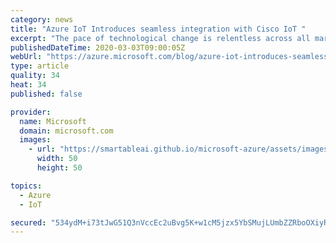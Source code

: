 ```yaml
---
category: news
title: "Azure IoT Introduces seamless integration with Cisco IoT "
excerpt: "The pace of technological change is relentless across all markets. Edge computing continues to play an essential role in allowing data to be managed closer to its source, where workloads can range from basic services like data filtering and de-duplication to advanced capabilities like event-driven processing."
publishedDateTime: 2020-03-03T09:00:05Z
webUrl: "https://azure.microsoft.com/blog/azure-iot-introduces-seamless-integration-with-cisco-iot/"
type: article
quality: 34
heat: 34
published: false

provider:
  name: Microsoft
  domain: microsoft.com
  images:
    - url: "https://smartableai.github.io/microsoft-azure/assets/images/organizations/microsoft.com-50x50.jpg"
      width: 50
      height: 50

topics:
  - Azure
  - IoT

secured: "534ydM+i73tJwG51Q3nVccEc2uBvg5K+w1cM5jzx5YbSMujLUmbZZRboOXiyRn8k1dTnbNlEPUEz6BJfY9jajfdkcpvzQEXd1UffyI4wqvqYK3Nt3IyVRqYVTcZsp831n9cPAAJAEJKNJax715vkjq9Bg3QkMaDqaOKB+6jLPUsBcfu5S1hezlybEsqhVD80RmR4wHDGGOzT1Ey+QR6/w48SEaSP6iLH7nklVLqV65+HMZqv7mVznc6yVPxcDG/27zVoRdOW4jn6iL/IhhzOWsRtV4R13xeD8by4oASo77NKcXZhgewSg1/DunMsMoEwnVlVVWDsOqBSDwO/dQLRRQ==;G1CbQvZwwwl5gxOVmB0D8Q=="
---
```


